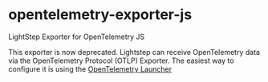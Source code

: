 # opentelemetry-exporter-js
LightStep Exporter for OpenTelemetry JS

This exporter is now deprecated. Lightstep can receive OpenTelemetry data via the OpenTelemetry Protocol (OTLP) Exporter. The easiest way to configure it is using the [OpenTelemetry Launcher](https://github.com/lightstep/otel-launcher-node/)

